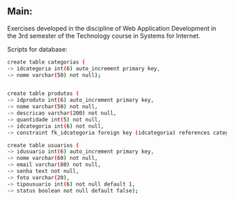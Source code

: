 ## Main:
Exercises developed in the discipline of Web Application Development in the 3rd semester of the Technology course in Systems for Internet.

Scripts for database:

```bash
create table categorias (
-> idcategoria int(6) auto_increment primary key,
-> nome varchar(50) not null); 


create table produtos (
-> idproduto int(6) auto_increment primary key, 
-> nome varchar(50) not null,
-> descricao varchar(200) not null, 
-> quantidade int(5) not null, 
-> idcategoria int(6) not null,
-> constraint fk_idcategoria foreign key (idcategoria) references categorias(idcategoria)); 

create table usuarios (
-> idusuario int(6) auto_increment primary key,
-> nome varchar(60) not null,
-> email varchar(80) not null,
-> senha text not null,
-> foto varchar(20),
-> tipousuario int(6) not null default 1,
-> status boolean not null default false);

```
